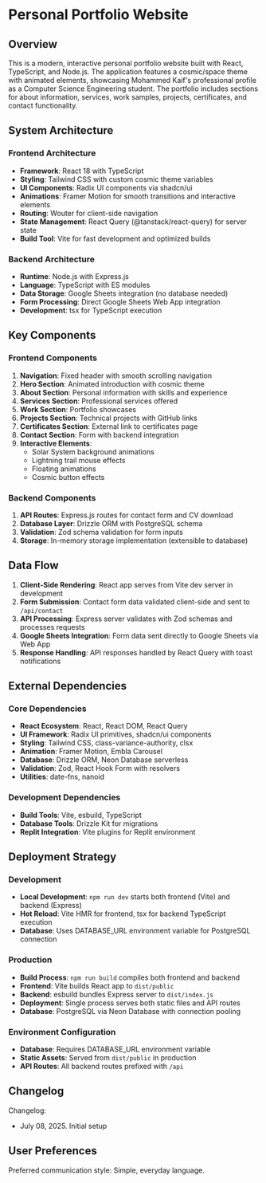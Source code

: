 # Personal Portfolio Website

## Overview

This is a modern, interactive personal portfolio website built with React, TypeScript, and Node.js. The application features a cosmic/space theme with animated elements, showcasing Mohammed Kaif's professional profile as a Computer Science Engineering student. The portfolio includes sections for about information, services, work samples, projects, certificates, and contact functionality.

## System Architecture

### Frontend Architecture
- **Framework**: React 18 with TypeScript
- **Styling**: Tailwind CSS with custom cosmic theme variables
- **UI Components**: Radix UI components via shadcn/ui
- **Animations**: Framer Motion for smooth transitions and interactive elements
- **Routing**: Wouter for client-side navigation
- **State Management**: React Query (@tanstack/react-query) for server state
- **Build Tool**: Vite for fast development and optimized builds

### Backend Architecture
- **Runtime**: Node.js with Express.js
- **Language**: TypeScript with ES modules
- **Data Storage**: Google Sheets integration (no database needed)
- **Form Processing**: Direct Google Sheets Web App integration
- **Development**: tsx for TypeScript execution

## Key Components

### Frontend Components
1. **Navigation**: Fixed header with smooth scrolling navigation
2. **Hero Section**: Animated introduction with cosmic theme
3. **About Section**: Personal information with skills and experience
4. **Services Section**: Professional services offered
5. **Work Section**: Portfolio showcases
6. **Projects Section**: Technical projects with GitHub links
7. **Certificates Section**: External link to certificates page
8. **Contact Section**: Form with backend integration
9. **Interactive Elements**: 
   - Solar System background animations
   - Lightning trail mouse effects
   - Floating animations
   - Cosmic button effects

### Backend Components
1. **API Routes**: Express.js routes for contact form and CV download
2. **Database Layer**: Drizzle ORM with PostgreSQL schema
3. **Validation**: Zod schema validation for form inputs
4. **Storage**: In-memory storage implementation (extensible to database)

## Data Flow

1. **Client-Side Rendering**: React app serves from Vite dev server in development
2. **Form Submission**: Contact form data validated client-side and sent to `/api/contact`
3. **API Processing**: Express server validates with Zod schemas and processes requests
4. **Google Sheets Integration**: Form data sent directly to Google Sheets via Web App
5. **Response Handling**: API responses handled by React Query with toast notifications

## External Dependencies

### Core Dependencies
- **React Ecosystem**: React, React DOM, React Query
- **UI Framework**: Radix UI primitives, shadcn/ui components
- **Styling**: Tailwind CSS, class-variance-authority, clsx
- **Animation**: Framer Motion, Embla Carousel
- **Database**: Drizzle ORM, Neon Database serverless
- **Validation**: Zod, React Hook Form with resolvers
- **Utilities**: date-fns, nanoid

### Development Dependencies
- **Build Tools**: Vite, esbuild, TypeScript
- **Database Tools**: Drizzle Kit for migrations
- **Replit Integration**: Vite plugins for Replit environment

## Deployment Strategy

### Development
- **Local Development**: `npm run dev` starts both frontend (Vite) and backend (Express)
- **Hot Reload**: Vite HMR for frontend, tsx for backend TypeScript execution
- **Database**: Uses DATABASE_URL environment variable for PostgreSQL connection

### Production
- **Build Process**: `npm run build` compiles both frontend and backend
- **Frontend**: Vite builds React app to `dist/public`
- **Backend**: esbuild bundles Express server to `dist/index.js`
- **Deployment**: Single process serves both static files and API routes
- **Database**: PostgreSQL via Neon Database with connection pooling

### Environment Configuration
- **Database**: Requires DATABASE_URL environment variable
- **Static Assets**: Served from `dist/public` in production
- **API Routes**: All backend routes prefixed with `/api`

## Changelog

Changelog:
- July 08, 2025. Initial setup

## User Preferences

Preferred communication style: Simple, everyday language.